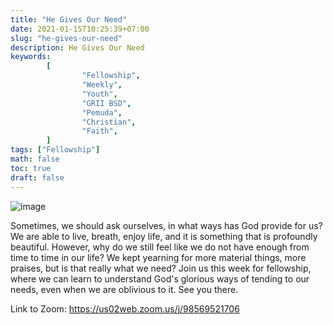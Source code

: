 ```yaml
---
title: "He Gives Our Need"
date: 2021-01-15T10:25:39+07:00
slug: "he-gives-our-need"
description: He Gives Our Need
keywords:
        [
                "Fellowship",
                "Weekly",
                "Youth",
                "GRII BSD",
                "Pemuda",
                "Christian",
                "Faith",
        ]
tags: ["Fellowship"]
math: false
toc: true
draft: false
---
```


![image](/images/events/20210116.jpeg)

Sometimes, we should ask ourselves, in what ways has God provide for us? We are able to live, breath, enjoy life, and it is something that is profoundly beautiful. However, why do we still feel like we do not have enough from time to time in our life? We kept yearning for more material things, more praises, but is that really what we need? Join us this week for fellowship, where we can learn to understand God's glorious ways of tending to our needs, even when we are oblivious to it. See you there.

Link to Zoom: https://us02web.zoom.us/j/98569521706
